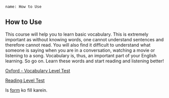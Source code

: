 ```ngMeta
name: How to Use
```

## How to Use

This course will help you to learn basic vocabulary. This is extremely important as without knowing words, one cannot understand sentences and therefore cannot read. You will also find it difficult to understand what someone is saying when you are in a conversation, watching a movie or listening to a song. Vocabulary is, thus, an important part of your English learning. So go on. Learn these words and start reading and listening better!

[Oxford - Vocabulary Level Test](https://www.oxfordonlineenglish.com/english-level-test/vocabulary)

[Reading Level Test](https://www.englishclub.com/reading/test.htm)

Is [form](https://goo.gl/forms/c4cPPxALXQrxsNqP2) ko fill karein.

